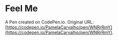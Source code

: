 # Feel Me

A Pen created on CodePen.io. Original URL: [https://codepen.io/PamelaCarvalho/pen/WNRrRmY](https://codepen.io/PamelaCarvalho/pen/WNRrRmY).


